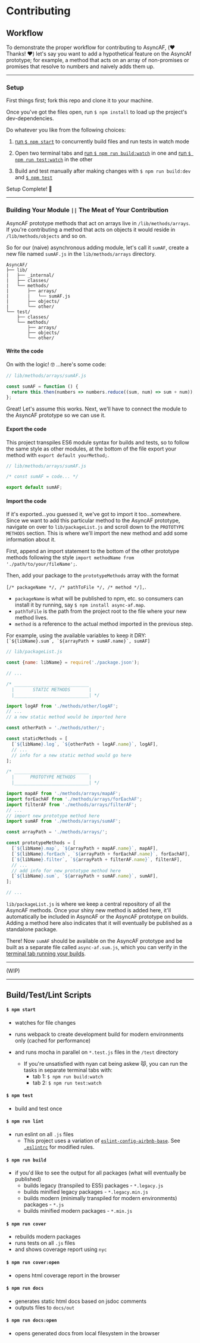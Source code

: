 # Contributing

## Workflow

To demonstrate the proper workflow for contributing to AsyncAF, (❤️ Thanks! ❤️) let's say you want to add a hypothetical feature on the AsyncAf prototype; for example, a method that acts on an array of non-promises or promises that resolve to numbers and naively adds them up.

<hr>

### Setup

First things first; fork this repo and clone it to your machine.

Once you've got the files open, run `$ npm install` to load up the project's dev-dependencies.

Do whatever you like from the following choices:

1. [run `$ npm start`](#-npm-start-) to concurrently build files and run tests in watch mode

2. Open two terminal tabs and [run `$ npm run build:watch`](#-npm-start-) in one and [run `$ npm run test:watch`](#-npm-start-) in the other

3. Build and test manually after making changes with `$ npm run build:dev` and [`$ npm test`](#-npm-test-)

Setup Complete! 🚀

<hr>

### Building Your Module `||` The Meat of Your Contribution

AsyncAF prototype methods that act on arrays live in `/lib/methods/arrays`. If you're contributing a method that acts on objects it would reside in `/lib/methods/objects` and so on.

So for our (naive) asynchronous adding module, let's call it `sumAF`, create a new file named `sumAF.js` in the `lib/methods/arrays` directory.

```
AsyncAF/
├── lib/
|   ├── _internal/
|   ├── classes/
|   └── methods/
|       ├── arrays/
|       |   └── sumAF.js
|       ├── objects/
|       └── other/
└── test/
    ├── classes/
    └── methods/
        ├── arrays/
        ├── objects/
        └── other/
```

#### Write the code

On with the logic! 🤓 ...here's some code:

```js
// lib/methods/arrays/sumAF.js

const sumAF = function () {
  return this.then(numbers => numbers.reduce((sum, num) => sum + num));
};

```

Great! Let's assume this works. Next, we'll have to connect the module to the AsyncAF prototype so we can use it.

#### Export the code

This project transpiles ES6 module syntax for builds and tests, so to follow the same style as other modules, at the bottom of the file export your method with `export default yourMethod;`.

```js
// lib/methods/arrays/sumAF.js

/* const sumAF = code... */

export default sumAF;

```

#### Import the code

If it's exported...you guessed it, we've got to import it too...somewhere. Since we want to add this particular method to the AsyncAF prototype, navigate on over to `lib/packageList.js` and scroll down to the `PROTOTYPE METHODS` section. This is where we'll import the new method and add some information about it.

First, append an import statement to the bottom of the other prototype methods following the style `import methodName from './path/to/your/fileName';`.

Then, add your package to the `prototypeMethods` array with the format

`[/* packageName */, /* pathToFile */, /* method */],`.
 - `packageName` is what will be published to npm, etc. so consumers can install it by running, say `$ npm install async-af.map`.
 - `pathToFile` is the path from the project root to the file where your new method lives.
 - `method` is a reference to the actual method imported in the previous step.

For example, using the available variables to keep it DRY: ``[`${libName}.sum`, `${arrayPath + sumAF.name}`, sumAF]``

```js
// lib/packageList.js

const {name: libName} = require('./package.json');

// ...

/* ____________________________
  |       STATIC METHODS       |
  |____________________________| */

import logAF from './methods/other/logAF';
// ...
// a new static method would be imported here

const otherPath = './methods/other/';

const staticMethods = [
  [`${libName}.log`, `${otherPath + logAF.name}`, logAF],
  // ...
  // info for a new static method would go here
];

/* ____________________________
  |      PROTOTYPE METHODS     |
  |____________________________| */

import mapAF from './methods/arrays/mapAF';
import forEachAF from './methods/arrays/forEachAF';
import filterAF from './methods/arrays/filterAF';
// ...
// import new prototype method here
import sumAF from './methods/arrays/sumAF';

const arrayPath = './methods/arrays/';

const prototypeMethods = [
  [`${libName}.map`, `${arrayPath + mapAF.name}`, mapAF],
  [`${libName}.forEach`, `${arrayPath + forEachAF.name}`, forEachAF],
  [`${libName}.filter`, `${arrayPath + filterAF.name}`, filterAF],
  // ...
  // add info for new prototype method here
  [`${libName}.sum`, `${arrayPath + sumAF.name}`, sumAF],
];

// ...

```

`lib/packageList.js` is where we keep a central repository of all the AsyncAF methods. Once your shiny new method is added here, it'll automatically be included in AsyncAF or the AsyncAF prototype on builds. Adding a method here also indicates that it will eventually be published as a standalone package.

There! Now `sumAF` should be available on the AsyncAF prototype and be built as a separate file called `async-af.sum.js`, which you can verify in the [terminal tab running your builds](#setup).

<hr>

(WIP)

<hr>

## Build/Test/Lint Scripts

#### `$ npm start`
- watches for file changes
- runs webpack to create development build for modern environments only (cached for performance)
- and runs mocha in parallel on `*.test.js` files in the `/test` directory

    - If you're unsatisfied with nyan cat being askew 😾, you can run the tasks in separate terminal tabs with:
        - tab 1: `$ npm run build:watch`
        - tab 2: `$ npm run test:watch`

#### `$ npm test`
- build and test once

#### `$ npm run lint`
- run eslint on all `.js` files
    - This project uses a variation of [`eslint-config-airbnb-base`](https://github.com/airbnb/javascript/tree/master/packages/eslint-config-airbnb-base). See [`.eslintrc`](https://github.com/AsyncAF/AsyncAF/blob/master/.eslintrc) for modified rules.

#### `$ npm run build`
- if you'd like to see the output for all packages (what will eventually be published)
    - builds legacy (transpiled to ES5) packages - `*.legacy.js`
    - builds minified legacy packages - `*.legacy.min.js`
    - builds modern (minimally transpiled for modern environments) packages - `*.js`
    - builds minified modern packages - `*.min.js`

#### `$ npm run cover`
- rebuilds modern packages
- runs tests on all `.js` files
- and shows coverage report using `nyc`

#### `$ npm run cover:open`
- opens html coverage report in the browser

#### `$ npm run docs`
- generates static html docs based on jsdoc comments
- outputs files to `docs/out`

#### `$ npm run docs:open`
- opens generated docs from local filesystem in the browser
